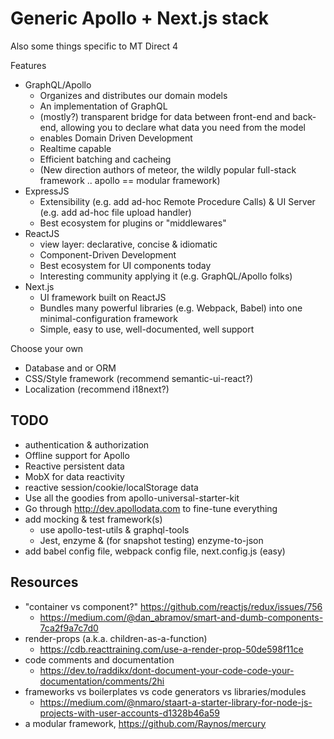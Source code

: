 # Generic Apollo + Next.js stack

Also some things specific to MT Direct 4

Features
- GraphQL/Apollo
    - Organizes and distributes our domain models
    - An implementation of GraphQL
    - (mostly?) transparent bridge for data between front-end and back-end, allowing you to declare what data you need from the model
    - enables Domain Driven Development
    - Realtime capable
    - Efficient batching and cacheing
    - (New direction authors of meteor, the wildly popular full-stack framework .. apollo == modular framework)
- ExpressJS
    - Extensibility (e.g. add ad-hoc Remote Procedure Calls) & UI Server (e.g. add ad-hoc file upload handler)
    - Best ecosystem for plugins or "middlewares"
- ReactJS
    - view layer: declarative, concise & idiomatic
    - Component-Driven Development
    - Best ecosystem for UI components today
    - Interesting community applying it (e.g. GraphQL/Apollo folks)
- Next.js
    - UI framework built on ReactJS
    - Bundles many powerful libraries (e.g. Webpack, Babel) into one minimal-configuration framework
    - Simple, easy to use, well-documented, well support

Choose your own
- Database and or ORM
- CSS/Style framework (recommend semantic-ui-react?)
- Localization (recommend i18next?)

## TODO

- authentication & authorization
- Offline support for Apollo
- Reactive persistent data
- MobX for data reactivity
- reactive session/cookie/localStorage data
- Use all the goodies from apollo-universal-starter-kit
- Go through http://dev.apollodata.com to fine-tune everything
- add mocking & test framework(s)
    - use apollo-test-utils & graphql-tools
    - Jest, enzyme & (for snapshot testing) enzyme-to-json
- add babel config file, webpack config file, next.config.js (easy)

## Resources

- "container vs component?" https://github.com/reactjs/redux/issues/756
    - https://medium.com/@dan_abramov/smart-and-dumb-components-7ca2f9a7c7d0
- render-props (a.k.a. children-as-a-function)
    - https://cdb.reacttraining.com/use-a-render-prop-50de598f11ce
- code comments and documentation
    - https://dev.to/raddikx/dont-document-your-code-code-your-documentation/comments/2hi
- frameworks vs boilerplates vs code generators vs libraries/modules
    - https://medium.com/@nmaro/staart-a-starter-library-for-node-js-projects-with-user-accounts-d1328b46a59
- a modular framework, https://github.com/Raynos/mercury
